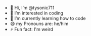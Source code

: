 - 👋 Hi, I’m @tysonic711
- 👀 I’m interested in coding
- 🌱 I’m currently learning how to code
- 😄 my Pronouns are: he/him
- ⚡ Fun fact: I'm weird
